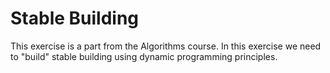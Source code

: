 # Stable Building
This exercise is a part from the Algorithms course.
In this exercise we need to "build" stable building using dynamic programming principles.

